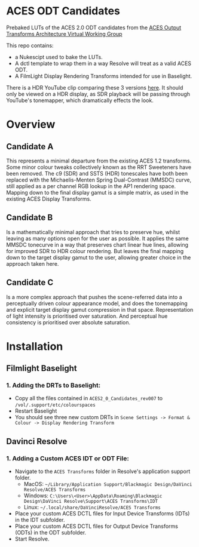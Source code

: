 # ACES ODT Candidates
 Prebaked LUTs of the ACES 2.0 ODT candidates from the [ACES Output Transforms Architecture Virtual Working Group](https://paper.dropbox.com/doc/Output-Transforms-Architecture-Virtual-Working-Group-HKNpj824NA0Z8tn7jiPS0)

This repo contains:
* a Nukescipt used to bake the LUTs.
* A dctl template to wrap them in a way Resolve will treat as a valid ACES ODT.
* A FilmLight Display Rendering Transforms intended for use in Baselight.

There is a HDR YouTube clip comparing these 3 versions [here](https://www.youtube.com/watch?v=s8f1MylJLN0). It should only be viewed on a HDR display, as SDR playback will be passing through YouTube's tonemapper, which dramatically effects the look.


# Overview

## Candidate A
This represents a minimal departure from the existing ACES 1.2 transforms.
Some minor colour tweaks collectively known as the RRT Sweeteners have been removed.
The c9 (SDR) and SSTS (HDR) tonescales have both been replaced with the Michaelis-Menten Spring Dual-Contrast (MMSDC) curve, still applied as a per channel RGB lookup in the AP1 rendering space. Mapping down to the final display gamut is a simple matrix, as used in the existing ACES Display Transforms.

## Candidate B
Is a mathematically minimal approach that tries to preserve hue, whilst leaving as many options open for the user as possible.
It applies the same MMSDC tonecurve in a way that preserves chart linear hue lines, allowing for improved SDR to HDR colour rendering. But leaves the final mapping down to the target display gamut to the user, allowing greater choice in the approach taken here.

## Candidate C
Is a more complex approach that pushes the scene-referred data into a perceptually driven colour appearance model, and does the tonemapping and explicit target display gamut compression in that space. Representation of light intensity is prioritised over saturation. And perceptual hue consistency is prioritised over absolute saturation. 


# Installation

## Filmlight Baselight

### 1. Adding the DRTs to Baselight:
- Copy all the files contained in `ACES2_0_Candidates_rev007` to `/vol/.support/etc/colourspaces`
- Restart Baselight
- You should see three new custom DRTs in `Scene Settings -> Format & Colour -> Display Rendering Transform`


## Davinci Resolve

### 1. Adding a Custom ACES IDT or ODT File:
- Navigate to the `ACES Transforms` folder in Resolve's application support folder.
    - MacOS: `~/Library/Application Support/Blackmagic Design/DaVinci Resolve/ACES Transforms`
    - Windows: `C:\Users\<User>\AppData\Roaming\Blackmagic Design\DaVinci Resolve\Support\ACES Transforms\IDT`
    - Linux: `~/.local/share/DaVinciResolve/ACES Transforms`
- Place your custom ACES DCTL files for Input Device Transforms (IDTs) in the IDT subfolder.
- Place your custom ACES DCTL files for Output Device Transforms (ODTs) in the ODT subfolder.
- Start Resolve.
